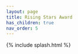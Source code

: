 ```yaml
---
layout: page
title: Rising Stars Award
has_children: true
nav_order: 5
---
```


{% include splash.html %}

